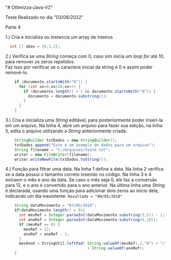 "# Ottimizza-Java-V2" 

Teste Realizado no dia "03/08/2022"


Parte 4

1.) Cria e inicializa ou instancia um array de inteiros

```java
  int [] abas = {0,1,2};
```
2.) Verifica se uma *String* começa com 0, caso sim inicia um *loop for* até 10, para remover os zeros repetidos.  
Faz isso por verificar se o caractere inicial da string é 0 e assim poder removê-lo.

```java
    if (documento.startsWith("0")) {
      for (int xx=0;xx<10;xx++) {
        if (documento.length() > 1 && documento.startsWith("0")) {
          documento = documento.substring(1);
        }
      }
    }
```
3.)  Cria e inicializa uma *String* editável, para posteriormente poder inserí-la em um arquivo.
Na linha 4, abre um arquivo para fazer sua edição, na linha 5, edita o arquivo utilizando a *String* anteriormente criada.

```java
    StringBuilder txtDados = new StringBuilder();
    txtDados.append("Este é um exemplo de dados para um arquivo");
    String filename = "C:/Arquivos/teste.txt";
    writer = new FileWriter(filename);
    writer.writeNewFile(txtDados.toString());
```
4.) Função para filtrar uma data. Na linha 1 define a data. Na linha 2 verifica se a data possui o tamanho correto inserido no código. Na linha 3 e 4 extraem o mês e ano da data. Se caso o mês seja 0, ele faz a conversão para 12, e o ano é convertido para o ano anterior. Na última linha uma *String* é declarada, usando uma função para adicionar dois zeros ao início dela, indicando um dia inexistente. 
`Resultado = "00/05/2018"`

```java
    String dataMovimento = "07/05/2018";
    if(dataMovimento.length() > 9){
      int mesRef = Integer.parseInt(dataMovimento.substring(3,5)) - 1;
      int anoRef = Integer.parseInt(dataMovimento.substring(6,10));
      if (mesRef == 0) {
        mesRef = 12;
        anoRef = anoRef - 1;
      }
      mesAnoX = StringUtil.leftPad( String.valueOf(mesRef),2,"0") + "/"
                                    + String.valueOf(anoRef);
    }
```
